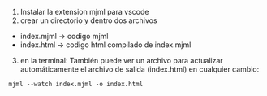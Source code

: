 1. Instalar la extension mjml para vscode
2. crear un directorio y dentro dos archivos
* index.mjml -> codigo mjml
* index.html -> codigo html compilado de index.mjml
3. en la terminal:
También puede ver un archivo para actualizar automáticamente el archivo de salida (index.html) en cualquier cambio:
```
mjml --watch index.mjml -o index.html
```
